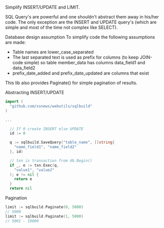 Simplify INSERT/UPDATE and LIMIT.

SQL Query's are powerful and one shouldn't abstract them away in his/her code. The
only exception are the INSERT and UPDATE query's (which are simple and most of the
time not complex like SELECT).

Database design assumption
To simplify code the following assumptions are made:

- Table names are lower_case_separated
- The last separated text is used as prefix for columns (to keep JOIN-code simple)
  so table member_data has columns data_field1 and data_field2
- prefix_date_added and prefix_date_updated are columns that exist

This lib also provides Paginate() for simple pagination of results.

Abstracting INSERT/UPDATE
```go
import (
  "github.com/xsnews/webutils/sqlbuild"
)

...

  // If 0 create INSERT else UPDATE
  id := 0

  q := sqlbuild.SaveQuery("table_name", []string{
    "name_field1", "name_field2"
  }, id)

  // txn is transaction from db.Begin()
  if _, e := txn.Exec(q,
    "value1", "value2"
  ); e != nil {
    return e
  }
  return nil
```

Pagination
```go
limit := sqlbuild.Paginate(0, 5000)
// 5000
limit := sqlbuild.Paginate(1, 5000)
// 5001 - 10000
```
